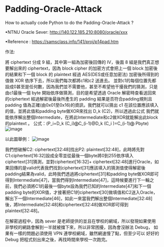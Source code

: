 # Padding-Oracle-Attack
How to actually code Python to do  the Padding-Oracle-Attack ?

•NTNU Oracle Sever: http://140.122.185.210:8080/oracle/xxx 

•Reference : https://samsclass.info/141/proj/p14pad.htm 

作法: 

將 ciphertext 分成 9 組，其中第一組為加密後回傳的 IV，後面 8 組是我們真正想要解出來的 ciphertext，因為 block cipher 的加密方式會把上一個 block 加密後的結果和下一個 block 的 plaintext 經過 AES(DES或任意加密法) 加密後所得到的值做 XOR 依序下去，所以我們每次都將c1和c2 送進去。
並對c1的每個位置先都設成0甚至是任何數，因為我們並不需要他，甚至不希望他干擾我們的猜測，只是由c1最後一個 byte 開始依序做猜測，目的是希望透過 Oracle 解密時查看送回來的ciphertext 經過解密後最後所產生的 padding 結果是否符合padding規則且padding 值為正確(由0x01至0x16)的資訊，我們就可以猜出 c1 在該位置應該填入的值，並將此值和padding byte做XOR來找出 D_k (C2)，所以透過此公式  我們就能依序解出整個Intermediate，在將此Intermediate和c2做XOR就能解出此block的plaintext 。
公式：(P_i=D_k (C_i)⨁C_(i-1)@D_k (C_i )=C_(i-1)⨁ Pbyte)
![image](https://user-images.githubusercontent.com/50870684/115169780-95757f00-a0f1-11eb-91ca-c3d2ea24f389.png)

以此圖舉例：
![image](https://user-images.githubusercontent.com/50870684/115169917-ec7b5400-a0f1-11eb-92d5-edcacc8a938a.png)

我們想破解C2: ciphertext[32:48]找出P2: plaintext[32:48]，此時將先對C1:ciphertext[16:32]設成全零並從最後一個byte將0到255依序填入ciphertext[31]猜測，並對ciphertext[16:32]+ ciphertext[32:48]進行Oracle，如果回傳的是valid代表我們找到ciphertext[31]應該填入的猜測值使得解密後padding結果為valid，此時我們透過將ciphertext[31]和padding byte做XOR即可得到Intermediate[47]，當我們得到Intermediate[47]，這時候要進行下一輪之前，我們必須將C1的最後一個byte設為我們已知的Intermediate[47]和下一個padding byte的XOR值，才接著把C1的ciphertext[30]做填值和C2送入Oracle，解出下一個Intermediate[46]，如此一來當我們解出整個Intermediate[32:48]後，將Intermediate[32:48]和ciphertext[32:48]做XOR即可得到plaintext[32:48]。

在解密過程中，因為 sever 是老師提供的並且在學校的網域，所以發現如果使用非學校的網路會解到一半就被擋下來，所以非常困擾，因為會沒辦法 Debug， 如果有一樣的問題必須使用 VPN 連學校網域，雖然網速慢了點，但至少可以 好好的 Debug 把程式刻出來之後，再找時間來學校一次跑完。

